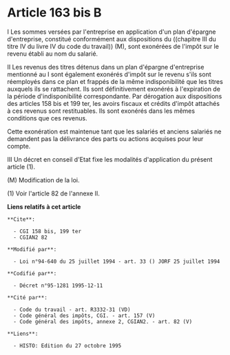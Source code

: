 # Article 163 bis B

I Les sommes versées par l'entreprise en application d'un plan d'épargne d'entreprise, constitué conformément aux
dispositions du ((chapitre III du titre IV du livre IV du code du travail)) (M), sont exonérées de l'impôt sur le revenu
établi au nom du salarié.

II Les revenus des titres détenus dans un plan d'épargne d'entreprise mentionné au I sont également exonérés d'impôt sur le
revenu s'ils sont réemployés dans ce plan et frappés de la même indisponibilité que les titres auxquels ils se rattachent.
Ils sont définitivement exonérés à l'expiration de la période d'indisponibilité correspondante. Par dérogation aux
dispositions des articles 158 bis et 199 ter, les avoirs fiscaux et crédits d'impôt attachés à ces revenus sont restituables.
Ils sont exonérés dans les mêmes conditions que ces revenus.

Cette exonération est maintenue tant que les salariés et anciens salariés ne demandent pas la délivrance des parts ou actions
acquises pour leur compte.

III Un décret en conseil d'Etat fixe les modalités d'application du présent article (1).

(M) Modification de la loi.

(1) Voir l'article 82 de l'annexe II.

**Liens relatifs à cet article**

	**Cite**:

	  - CGI 158 bis, 199 ter
	  - CGIAN2 82

	**Modifié par**:

	  - Loi n°94-640 du 25 juillet 1994 - art. 33 () JORF 25 juillet 1994

	**Codifié par**:

	  - Décret n°95-1281 1995-12-11

	**Cité par**:

	  - Code du travail - art. R3332-31 (VD)
	  - Code général des impôts, CGI. - art. 157 (V)
	  - Code général des impôts, annexe 2, CGIAN2. - art. 82 (V)

	**Liens**:

	  - HISTO: Edition du 27 octobre 1995
